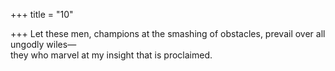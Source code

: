 +++
title = "10"

+++
Let these men, champions at the smashing of obstacles, prevail over all  ungodly wiles—  
they who marvel at my insight that is proclaimed.  
